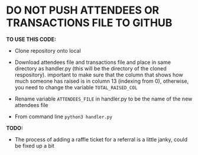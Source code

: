 # DO NOT PUSH ATTENDEES OR TRANSACTIONS FILE TO GITHUB

**TO USE THIS CODE:**

- Clone repository onto local

- Download attendees file and transactions file and place in same directory as handler.py (this will be the directory of the cloned respository). important to make sure that the column that shows how much someone has raised is in column 13 (indexing from 0), otherwise, you need to change the variable `TOTAL_RAISED_COL`

- Rename variable `ATTENDEES_FILE` in handler.py to be the name of the new attendees file

- From command line `python3 handler.py`


**TODO:**

- The process of adding a raffle ticket for a referral is a little janky, could be fixed up a bit
